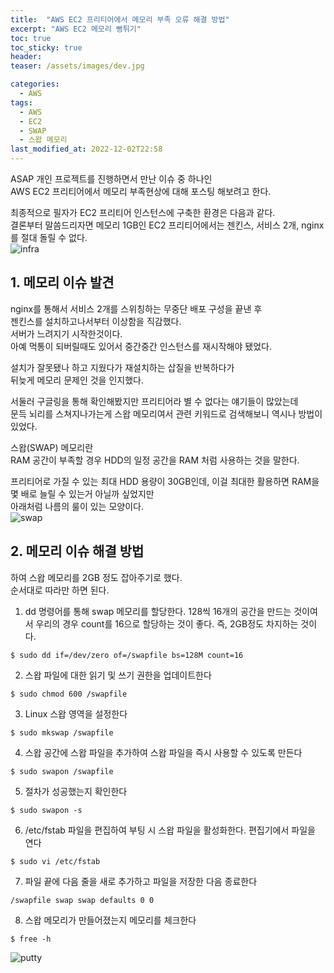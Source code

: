 ```yaml
---
title:  "AWS EC2 프리티어에서 메모리 부족 오류 해결 방법"
excerpt: "AWS EC2 메모리 뻥튀기"
toc: true
toc_sticky: true
header:
teaser: /assets/images/dev.jpg

categories:
  - AWS
tags:
  - AWS
  - EC2
  - SWAP
  - 스왑 메모리
last_modified_at: 2022-12-02T22:58
---
```


ASAP 개인 프로젝트를 진행하면서 만난 이슈 중 하나인  
AWS EC2 프리티어에서 메모리 부족현상에 대해 포스팅 해보려고 한다.  

최종적으로 필자가 EC2 프리티어 인스턴스에 구축한 환경은 다음과 같다.  
결론부터 말씀드리자면 메모리 1GB인 EC2 프리티어에서는 젠킨스, 서비스 2개, nginx 를 절대 돌릴 수 없다.  
![infra]({{site.url}}/assets/images/20221202/infra.png "infra")

## 1. 메모리 이슈 발견

nginx를 통해서 서비스 2개를 스위칭하는 무중단 배포 구성을 끝낸 후  
젠킨스를 설치하고나서부터 이상함을 직감했다.  
서버가 느려지기 시작한것이다.  
아예 먹통이 되버릴때도 있어서 중간중간 인스턴스를 재시작해야 됐었다.  

설치가 잘못됐나 하고 지웠다가 재설치하는 삽질을 반복하다가  
뒤늦게 메모리 문제인 것을 인지했다.  

서둘러 구글링을 통해 확인해봤지만 프리티어라 별 수 없다는 얘기들이 많았는데  
문득 뇌리를 스쳐지나가는게 스왑 메모리여서 관련 키워드로 검색해보니 역시나 방법이 있었다.  

스왑(SWAP) 메모리란  
RAM 공간이 부족할 경우 HDD의 일정 공간을 RAM 처럼 사용하는 것을 말한다.  

프리티어로 가질 수 있는 최대 HDD 용량이 30GB인데, 이걸 최대한 활용하면 RAM을 몇 배로 늘릴 수 있는거 아닐까 싶었지만  
아래처럼 나름의 룰이 있는 모양이다.  
![swap]({{site.url}}/assets/images/20221202/swap.png "swap")

## 2. 메모리 이슈 해결 방법

하여 스왑 메모리를 2GB 정도 잡아주기로 했다.  
순서대로 따라만 하면 된다.

1. dd 명령어를 통해 swap 메모리를 할당한다. 128씩 16개의 공간을 만드는 것이여서 우리의 경우 count를 16으로 할당하는 것이 좋다. 즉, 2GB정도 차지하는 것이다.
```text
$ sudo dd if=/dev/zero of=/swapfile bs=128M count=16
```
2. 스왑 파일에 대한 읽기 및 쓰기 권한을 업데이트한다
```text
$ sudo chmod 600 /swapfile
```
3. Linux 스왑 영역을 설정한다
```text
$ sudo mkswap /swapfile
```
4. 스왑 공간에 스왑 파일을 추가하여 스왑 파일을 즉시 사용할 수 있도록 만든다
```text
$ sudo swapon /swapfile
```
5. 절차가 성공했는지 확인한다
```text
$ sudo swapon -s
```
6. /etc/fstab 파일을 편집하여 부팅 시 스왑 파일을 활성화한다. 편집기에서 파일을 연다
```text
$ sudo vi /etc/fstab
```
7. 파일 끝에 다음 줄을 새로 추가하고 파일을 저장한 다음 종료한다
```text
/swapfile swap swap defaults 0 0
```

8. 스왑 메모리가 만들어졌는지 메모리를 체크한다
```text
$ free -h
```
![putty]({{site.url}}/assets/images/20221202/putty.png "putty")